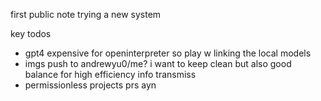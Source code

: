 first public note trying a new system

key todos
- gpt4 expensive for openinterpreter so play w linking the local models
- imgs push to andrewyu0/me? i want to keep clean but also good balance for high efficiency info transmiss
- permissionless projects prs ayn
